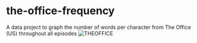 # the-office-frequency
A data project to graph the number of words per character from The Office (US) throughout all episodes 
![THEOFFICE](https://user-images.githubusercontent.com/33188934/126085746-bdbe76dc-3ae4-411d-bf5b-3395c5a79901.png)

